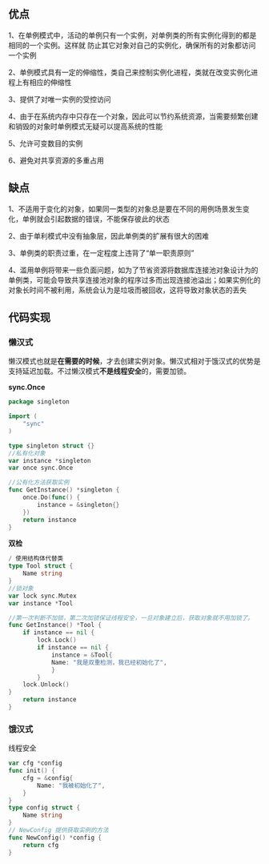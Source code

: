 ## 优点

1、在单例模式中，活动的单例只有一个实例，对单例类的所有实例化得到的都是相同的一个实例。这样就 防止其它对象对自己的实例化，确保所有的对象都访问一个实例

2、单例模式具有一定的伸缩性，类自己来控制实例化进程，类就在改变实例化进程上有相应的伸缩性

3、提供了对唯一实例的受控访问

4、由于在系统内存中只存在一个对象，因此可以节约系统资源，当需要频繁创建和销毁的对象时单例模式无疑可以提高系统的性能

5、允许可变数目的实例

6、避免对共享资源的多重占用

## 缺点

1、不适用于变化的对象，如果同一类型的对象总是要在不同的用例场景发生变化，单例就会引起数据的错误，不能保存彼此的状态

2、由于单利模式中没有抽象层，因此单例类的扩展有很大的困难

3、单例类的职责过重，在一定程度上违背了“单一职责原则”

4、滥用单例将带来一些负面问题，如为了节省资源将数据库连接池对象设计为的单例类，可能会导致共享连接池对象的程序过多而出现连接池溢出；如果实例化的对象长时间不被利用，系统会认为是垃圾而被回收，这将导致对象状态的丢失



## 代码实现

### 懒汉式

懒汉模式也就是**在需要的时候**，才去创建实例对象。懒汉式相对于饿汉式的优势是支持延迟加载。不过懒汉模式**不是线程安全**的，需要加锁。

**sync.Once**

```go
package singleton

import (
    "sync"
)

type singleton struct {}
//私有化对象
var instance *singleton
var once sync.Once

//公有化方法获取实例
func GetInstance() *singleton {
    once.Do(func() {
        instance = &singleton{}
    })
    return instance
}

```

**双检**

```go
/ 使用结构体代替类
type Tool struct {
	Name string
}
//锁对象
var lock sync.Mutex
var instance *Tool

//第一次判断不加锁，第二次加锁保证线程安全，一旦对象建立后，获取对象就不用加锁了。
func GetInstance() *Tool {
    if instance == nil {
        lock.Lock()
        if instance == nil {
       		instance = &Tool{
        	Name: "我是双重检测，我已经初始化了",
    		}
		}	
	lock.Unlock()
}
	return instance
}
```



### 饿汉式

线程安全

```go
var cfg *config
func init() {
    cfg = &config{
    	Name: "我被初始化了",
	}
}
type config struct {
	Name string
}
// NewConfig 提供获取实例的方法
func NewConfig() *config {
	return cfg
}
```
